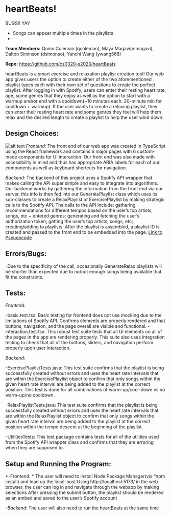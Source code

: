 
# heartBeats!

BUGS!! YAY
- Songs can appear multiple times in the playlists
-



**Team Members:** Quinn Coleman (qcoleman), Maya Magavi(mmagavi), Dalton Siminson (dsimonso), Yanchi Wang (ywang568)

**Repo:** https://github.com/cs0320-s2023/heartBeats

heartBeats is a smart exercise and relaxation playlist creation tool! Our web app gives users the option to create either of the two aforementioned playlist types each with their own set of questions to create the perfect playlist. After logging in with Spotify, users can enter their resting heart rate, age, some genres that they enjoy as well as the option to start with a warmup and/or end with a cooldown(~10 minutes each: 20-minute min for cooldown + warmup). If the user wants to create a relaxing playlist, they can enter their resting heart rate and some genres they feel will help them relax and the desired length to create a playlist to help the user wind down.
 
## Design Choices:
![alt text](https://github.com/cs0320-s2023/heartBeats/blob/main/heartBeats%20.drawio.png)
*Frontend:*
The front end of our web app was created in TypeScript using the React framework and contains 6 major pages with 6 custom-made components for UI interaction. Our front end was also made with accessibility in mind and thus has appropriate ARIA labels for each of our components as well as keyboard shortcuts for navigation. 


*Backend:*
The backend of this project uses a Spotify API wrapper that makes calling the API super simple and easy to integrate into algorithms. Our backend works by gathering the information from the front end via our server, this info is then fed into our GeneratePlaylist class which uses its sub-classes to create a RelaxPlaylist or ExercisePlaylist by making strategic calls to the Spotify API. The calls to the API include: gathering recommendations for different tempos based on the user’s top artists, songs, etc + entered genres; generating and fetching the user’s authorization token; getting the user’s top artists, songs, etc; creating/adding to playlists. After the playlist is assembled, a playlist ID is created and passed to the front end to be embedded into the page.
[Link to Pseudocode](https://docs.google.com/document/d/1qbjPI3FvR3JpWzQsDao_2zjBzG7Y9lbstrW7J64F35w/edit?usp=sharing)


## Errors/Bugs:

-Due to the specificity of the call, occasionally GenerateRelax playlists will be shorter than expected due to no/not enough songs being available that fit the constraints.

## Tests:
*Frontend:*

-basic.test.tsx:
Basic testing for frontend does not use mocking due to the limitations of Spotify API. Confirms elements are properly rendered and that buttons, navigation, and the page overall are visible and functional.
-interaction.test.tsx:
This robust test suite tests that all UI elements on all of the pages in the app are rendering properly. This suite also uses integration testing to check that all of the buttons, sliders, and navigation perform properly upon user interaction.


*Backend:*

-ExercisePlaylistTests.java:
This test suite confirms that the playlist is being successfully created without errors and uses the heart rate intervals that are within the ExercisePlaylist object to confirm that only songs within the given heart rate interval are being added to the playlist at the correct position. This test is done for all combinations of warm-up/cool-down vs no warm-up/no cooldown.

-RelaxPlaylistTests.java:
This test suite confirms that the playlist is being successfully created without errors and uses the heart rate intervals that are within the RelaxPlaylist object to confirm that only songs within the given heart rate interval are being added to the playlist at the correct position within the tempo descent at the beginning of the playlist. 

-UtilitiesTests:
This test package contains tests for all of the utilities used from the Spotify API wrapper class and confirms that they are erroring when they are supposed to.


## Setup and Running the Program:

*-Frontend: *
The user will need to install Node Package Manager(via “npm install) and load up the local-host
Using http://localhost:5173/ in the web browser, the user can log in and navigate through the webapp by making selections
After pressing the submit button, the playlist should be rendered as an embed and saved to the user’s Spotify account

*-Backend:*
The user will also need to run the  heartBeats at the same time






